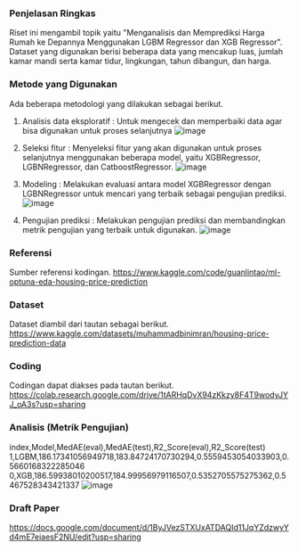 ### Penjelasan Ringkas
Riset ini mengambil topik yaitu "Menganalisis dan Memprediksi Harga Rumah ke Depannya Menggunakan LGBM Regressor dan XGB Regressor". Dataset yang digunakan berisi beberapa data yang mencakup luas, jumlah kamar mandi serta kamar tidur, lingkungan, tahun dibangun, dan harga.

### Metode yang Digunakan
Ada beberapa metodologi yang dilakukan sebagai berikut.
1. Analisis data eksploratif :
Untuk mengecek dan memperbaiki data agar bisa digunakan untuk proses selanjutnya
![image](https://github.com/miadw/Riset-Informatika/assets/118716343/82feea3b-d17a-4384-a272-1ef2870f5444)

2. Seleksi fitur :
Menyeleksi fitur yang akan digunakan untuk proses selanjutnya menggunakan beberapa model, yaitu XGBRegressor, LGBNRegressor, dan CatboostRegressor.
![image](https://github.com/miadw/Riset-Informatika/assets/118716343/da7604f1-87a1-47e8-8635-ee9bfdb8d42d)

3. Modeling :
Melakukan evaluasi antara model XGBRegressor dengan LGBNRegressor untuk mencari yang terbaik sebagai pengujian prediksi.
![image](https://github.com/miadw/Riset-Informatika/assets/118716343/2021b65b-3050-4d7c-9ebb-eaf5b0bea38b)

4. Pengujian prediksi :
Melakukan pengujian prediksi dan membandingkan metrik pengujian yang terbaik untuk digunakan.
![image](https://github.com/miadw/Riset-Informatika/assets/118716343/1018d77d-ba4b-4300-b87d-565e30279962)


### Referensi
Sumber referensi kodingan.
https://www.kaggle.com/code/guanlintao/ml-optuna-eda-housing-price-prediction 

### Dataset
Dataset diambil dari tautan sebagai berikut.
https://www.kaggle.com/datasets/muhammadbinimran/housing-price-prediction-data

### Coding
Codingan dapat diakses pada tautan berikut.
https://colab.research.google.com/drive/1tARHqDvX94zKkzy8F4T9wodyJYJ_oA3s?usp=sharing

### Analisis (Metrik Pengujian)
index,Model,MedAE(eval),MedAE(test),R2_Score(eval),R2_Score(test)
1,LGBM,186.17341056949718,183.84724170730294,0.5559453054033903,0.5660168322285046
0,XGB,186.59938010200517,184.99956979116507,0.5352705575275362,0.5467528343421337
![image](https://github.com/miadw/Riset-Informatika/assets/118716343/d41e9df3-1d86-4d4e-b3ec-4dfc23353cb1)

### Draft Paper
https://docs.google.com/document/d/1ByJVezSTXUxATDAQId11JqYZdzwyYd4mE7eiaesF2NU/edit?usp=sharing


